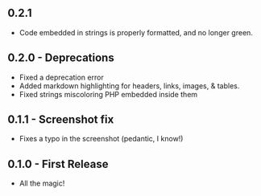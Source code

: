 ## 0.2.1
* Code embedded in strings is properly formatted, and no longer green.

## 0.2.0 - Deprecations
* Fixed a deprecation error
* Added markdown highlighting for headers, links, images, & tables.
* Fixed strings miscoloring PHP embedded inside them

## 0.1.1 - Screenshot fix
* Fixes a typo in the screenshot (pedantic, I know!)

## 0.1.0 - First Release
* All the magic!
